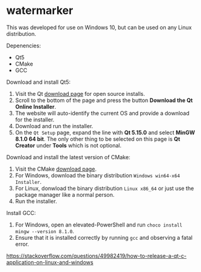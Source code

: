 # watermarker
This was developed for use on Windows 10, but can be used on any Linux distribution.

Depenencies:
- Qt5
- CMake
- GCC

Download and install Qt5:
1. Visit the Qt [download page](https://www.qt.io/download-open-source?hsCtaTracking=9f6a2170-a938-42df-a8e2-a9f0b1d6cdce%7C6cb0de4f-9bb5-4778-ab02-bfb62735f3e5) for open source installs.
2. Scroll to the bottom of the page and press the button **Download the Qt Online Installer**.
3. The website will auto-identify the current OS and provide a download for the installer.
4. Download and run the installer.
5. On the `Qt Setup` page, expand the line with **Qt 5.15.0** and select **MinGW 8.1.0 64 bit**. The only other thing to be selected on this page is **Qt Creator** under **Tools** which is not optional.

Download and install the latest version of CMake:
1. Visit the CMake [download page](https://cmake.org/download/).
2. For Windows, download the binary distribution `Windows win64-x64 Installer`.
3. For Linux, donwload the binary distribution `Linux x86_64` or just use the package manager like a normal person.
4. Run the installer.

Install GCC:
1. For Windows, open an elevated-PowerShell and run ```choco install mingw --version 8.1.0```.
2. Ensure that it is installed correctly by running ```gcc``` and observing a fatal error.

https://stackoverflow.com/questions/49982419/how-to-release-a-qt-c-application-on-linux-and-windows
